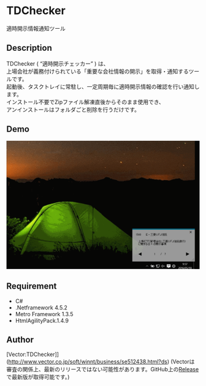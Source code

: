 TDChecker
=========================

適時開示情報通知ツール

## Description

TDChecker ( “適時開示チェッカー” ) は、  
上場会社が義務付けられている「重要な会社情報の開示」を取得・通知するツールです。  
起動後、タスクトレイに常駐し、一定周期毎に適時開示情報の確認を行い通知します。  
インストール不要でZipファイル解凍直後からそのまま使用でき、  
アンインストールはフォルダごと削除を行うだけです。    


## Demo

![](https://github.com/yatumine/TDChecker/blob/master/image/TDChekerDemo.gif)

## Requirement

* C#
* .Netframework 4.5.2
* Metro Framework 1.3.5
* HtmlAgilityPack.1.4.9


## Author

[Vector:TDChecker]](http://www.vector.co.jp/soft/winnt/business/se512438.html?ds)
(Vectorは審査の関係上、最新のリリースではない可能性があります。GitHub上の[Release](https://github.com/yatumine/TDChecker/releases)で最新版が取得可能です。)